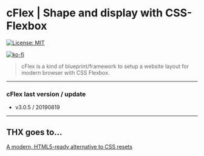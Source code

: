 # cFlex | Shape and display with CSS-Flexbox


[![License: MIT](https://img.shields.io/badge/License-MIT-yellow.svg)](https://opensource.org/licenses/MIT)

[![ko-fi](https://www.ko-fi.com/img/githubbutton_sm.svg)](https://ko-fi.com/X8X711MVQ)


> cFlex is a kind of blueprint/framework to setup a website layout for modern browser with CSS Flexbox.


- - -

### cFlex last version / update
* v3.0.5 / 20190819


- - -


## THX goes to&hellip;

[A modern, HTML5-ready alternative to CSS resets](https://github.com/necolas/normalize.css)
